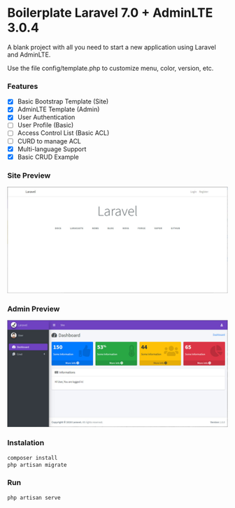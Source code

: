 # Boilerplate Laravel 7.0 + AdminLTE 3.0.4 
A blank project with all you need to start a new application using Laravel and AdminLTE.

Use the file config/template.php to customize menu, color, version, etc.

### Features
- [x] Basic Bootstrap Template (Site)
- [x] AdminLTE Template (Admin)
- [x] User Authentication
- [ ] User Profile (Basic)
- [ ] Access Control List (Basic ACL)
- [ ] CURD to manage ACL
- [X] Multi-language Support
- [X] Basic CRUD Example

### Site Preview
![preview-site](preview-site.jpg)

### Admin Preview
![preview-admin](preview-admin.jpg)

### Instalation
```
composer install
php artisan migrate
```

### Run
```
php artisan serve
```
